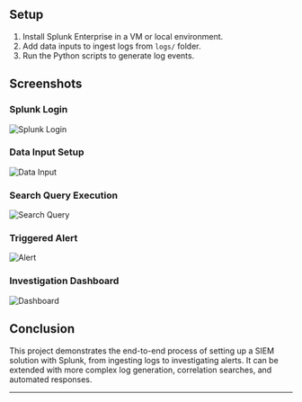 
## Setup

1. Install Splunk Enterprise in a VM or local environment.
2. Add data inputs to ingest logs from `logs/` folder.
3. Run the Python scripts to generate log events.

## Screenshots

### Splunk Login
![Splunk Login](screenshots/splunk_login.png)

### Data Input Setup
![Data Input](screenshots/data_input.png)

### Search Query Execution
![Search Query](screenshots/search_query.png)

### Triggered Alert
![Alert](screenshots/alert_triggered.png)

### Investigation Dashboard
![Dashboard](screenshots/dashboard.png)

## Conclusion

This project demonstrates the end-to-end process of setting up a SIEM solution with Splunk, from ingesting logs to investigating alerts. It can be extended with more complex log generation, correlation searches, and automated responses.

---
